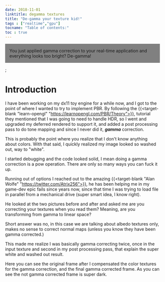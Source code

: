 ```yaml
---
date: 2018-11-01
linktitle: degamma textures 
title: "De-gamma your texture kid!"
tags : ["realtime","gpu"]
tocname: "Table of contents:"
toc : true
---
```


<p style="background:gray;padding: 1em;">
You just applied gamma correction to your real-time application
and everything looks too bright? De-gamma!
</p>

<div class='vue'>
  <vue-compare-image 
		left-image="/images/08_gamma/noGamma.jpg" 
		right-image="/images/08_gamma/correctGamma.jpg" />;
</div>

# Introduction

I have been working on my dx11 toy engine for a while now, 
and I got to the point of where I wanted to try to implement
PBR. By following the 
{{<target-blank "learn-opengl" "https://learnopengl.com/PBR/Theory">}}, 
tutorial they mentioned
that I was going to need to handle HDR, so I went and upgraded
my deferred rendered to support it, and added a post processing
pass to do tone mapping and since I never did it, ***gamma*** correction.

This is probably the point where you realize that I don't know 
anything about colors. With that said, I quickly realized my
image looked so washed out, way to "white".

I started debugging and the code looked solid, I mean doing
a gamma correction is a pow operation. There are only so many
ways you can fuck it up.

Running out of options I reached out to the amazing 
{{<target-blank "Alan Wolfe" "https://twitter.com/Atrix256">}}, 
he has been helping me in my game-dev epic fails since years now, 
since that time I was trying to load file in parallel from a 
mechanical drive (super smart idea, I know right).

He looked at the two pictures before and after and asked me
are you correcting your textures when you read them? Meaning, 
are you transforming from gamma to linear space?

Short answer was no, in this case we are talking about albedo
textures only, makes no sense to correct normal maps  (unless you know
they have been gamma corrected.)

This made me realize I was basically gamma correcting twice,
once in the input texture and second in my post processing 
pass, that explain the super white and washed out result.

Here you can see the original frame after I compensated the color
textures for the gamma correction, and the final gamma corrected
frame. As you can see the not gamma corrected frame is super dark.

